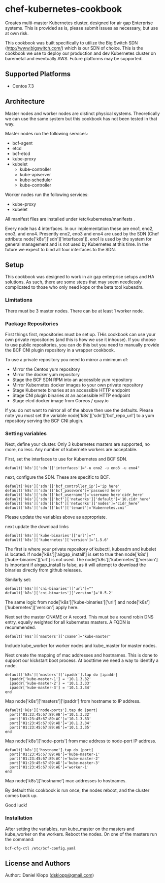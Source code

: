 # chef-kubernetes-cookbook

Creates multi-master Kubernetes cluster, designed for air gap Enterprise systems.  This is provided as is, please submit issues as necessary, but use at own risk.

This cookbook was built specifically to utilize the Big Switch SDN (http://www.bigswitch.com/) which is our SDN of choice.  This is the cookbook we use to deploy our production and dev Kubernetes cluster on baremetal and eventually AWS.  Future platforms may be supported.

## Supported Platforms

 * Centos 7.3

## Architecture
Master nodes and worker nodes are distinct physical systems.  Theoretically we can use the same system but this cookbook has not been tested in that way.

Master nodes run the following services:

 * bcf-agent
 * etcd
 * bcf-etcd
 * kube-proxy
 * kubelet
   * kube-controller   
   * kube-apiserver
   * kube-scheduler
   * kube-controller

Worker nodes run the following services:

 * kube-proxy
 * kubelet

All manifest files are installed under /etc/kubernetes/manifests .

Every node has 4 interfaces.  In our implementation these are eno1, eno2, eno3, and eno4.  Presently eno2, eno3 and eno4 are used by the SDN (Chef attribute node['k8s']['sdn']['interfaces']).  eno1 is used by the system for general management and is not used by Kubernetes at this time.  In the future we expect to bind all four interfaces to the SDN.

## Setup
This cookbook was designed to work in air gap enterprise setups and HA solutions.  As such, there are some steps that may seem needlessly complicated to those who only need kops or the beta tool kubeadm.

### Limitations
There must be 3 master nodes.  There can be at least 1 worker node.

### Package Repositories

First things first, repositories must be set up.  THis cookbook can use your own private repositories (and this is how we use it inhouse).  If you choose to use public repositories, you can do this but you need to manually provide the BCF CNI plugin repository in a wrapper cookbook.  

To use a private repository you need to mirror a minimum of:

 * Mirror the Centos yum repository
 * Mirror the docker yum repository
 * Stage the BCF SDN RPM into an accessible yum repository
 * Mirror Kubernetes docker images to your own private repository
 * Stage Kubernete binaries at an accessible HTTP endpoint
 * Stage CNI plugin binaries at an accessible HTTP endpoint
 * Stage etcd docker image from Coreos / quay.io

If you do not want to mirror all of the above then use the defaults.  Please note you must set the variable node['k8s']['sdn']['bcf_repo_url'] to a yum repository serving the BCF CNI plugin.

### Setting variables
Next, define your cluster.  Only 3 kubernetes masters are supported, no more, no less.  Any number of kubernete workers are acceptable.

First, set the interfaces to use for Kubernetes and BCF SDN.

```
default['k8s']['sdn']['interfaces']="-u eno2 -u eno3 -u eno4"
```

next, configure the SDN.  These are specific to BCF.

```
default['k8s']['sdn']['bcf_controller_ip']='ip here'
default['k8s']['sdn']['bcf_password']='password here'
default['k8s']['sdn']['bcf_username']='username here'cidr_here'
default['k8s']['sdn']['bcf']['networks']['default']='10.cidr_here'
default['k8s']['sdn']['bcf']['networks']['nodes']='cidr_here'
default['k8s']['sdn']['bcf']['tenant']='Kubernetes.cni'
```

Please update the variables above as appropriate.

next update the download links

```
default['k8s']['kube-binaries']['url']=""
default['k8s']['kubernetes']['version']='1.5.6'
```

The first is where your private repository of kubectl, kubeadm and kubelet is located.  If node['k8s']['airgap_install'] is set to true then node['k8s']['kube-binaries']['url'] is not used.  The node['k8s']['kubernetes']['version'] is important if airgap_install is false, as it will attempt to download the binaries directly from github releases.

Similarly set:

```
default['k8s']['cni-binaries']['url']=""
default['k8s']['cni-binaries']['version']='0.5.2'
```

The same logic from node['k8s']['kube-binaries']['url'] and node['k8s']['kubernetes']['version'] apply here.

Next set the master CNAME or A record.  This must be a round robin DNS entry, equally weighted for all kubernetes masters.  A FQDN is recommended.

```
default['k8s']['masters']['cname']='kube-master'
```

Include kube_worker for worker nodes and kube_master for master nodes.

Next create the mapping of mac addresses and hostnames.  This is done to support our kickstart boot process.  At boottime we need a way to identify a node.



```
default['k8s']['masters']['ipaddr'].tap do |ipaddr|
  ipaddr['kube-master-1'] = '10.1.3.32'
  ipaddr['kube-master-2'] = '10.1.3.33'
  ipaddr['kube-master-3'] = '10.1.3.34'
end
```
Map node['k8s']['masters']['ipaddr'] from hostname to IP address.

```
default['k8s']['node-ports'].tap do |port|
  port['01:23:45:67:89:AB']='10.1.3.32'
  port['01:23:45:67:89:AC']='10.1.3.33'
  port['01:23:45:67:89:AD']='10.1.3.34'
  port['01:23:45:67:89:AE']='10.1.3.35'
end
```

Map node['k8s']['node-ports'] from mac address to node-port IP address.

```
default['k8s']['hostname'].tap do |port|
  port['01:23:45:67:89:AB']='kube-master-1'
  port['01:23:45:67:89:AC']='kube-master-2'
  port['01:23:45:67:89:AD']='kube-master-3'
  port['01:23:45:67:89:AE']='worker-1'
end
```

Map node['k8s']['hostname'] mac addresses to hostnames.

By default this cookbook is run once, the nodes reboot, and the cluster comes back up.

Good luck!

### Installation
After setting the variables, run kube_master on the masters and kube_worker on the workers.  Reboot the nodes.  On one of the masters run the command:

```
bcf-cfg-ctl /etc/bcf-config.yaml
```


## License and Authors

Author:: Daniel Klopp (<dsklopp@gmail.com>)
